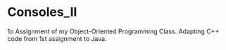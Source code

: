 # Consoles_II
1o Assignment of my Object-Oriented Programming Class. 
Adapting C++ code from 1st assignment to Java.
